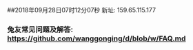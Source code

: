 ##2018年09月28日07时12分07秒 新址: 159.65.115.177
### 兔友常见问题及解答: https://github.com/wanggonging/d/blob/w/FAQ.md
